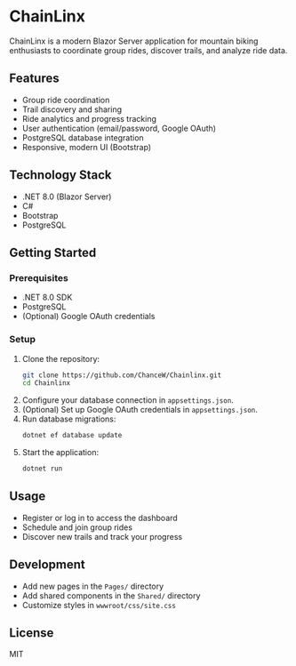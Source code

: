 # ChainLinx

ChainLinx is a modern Blazor Server application for mountain biking enthusiasts to coordinate group rides, discover trails, and analyze ride data.

## Features
- Group ride coordination
- Trail discovery and sharing
- Ride analytics and progress tracking
- User authentication (email/password, Google OAuth)
- PostgreSQL database integration
- Responsive, modern UI (Bootstrap)

## Technology Stack
- .NET 8.0 (Blazor Server)
- C#
- Bootstrap
- PostgreSQL

## Getting Started

### Prerequisites
- .NET 8.0 SDK
- PostgreSQL
- (Optional) Google OAuth credentials

### Setup
1. Clone the repository:
   ```sh
   git clone https://github.com/ChanceW/Chainlinx.git
   cd Chainlinx
   ```
2. Configure your database connection in `appsettings.json`.
3. (Optional) Set up Google OAuth credentials in `appsettings.json`.
4. Run database migrations:
   ```sh
   dotnet ef database update
   ```
5. Start the application:
   ```sh
   dotnet run
   ```

## Usage
- Register or log in to access the dashboard
- Schedule and join group rides
- Discover new trails and track your progress

## Development
- Add new pages in the `Pages/` directory
- Add shared components in the `Shared/` directory
- Customize styles in `wwwroot/css/site.css`

## License
MIT 